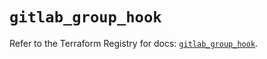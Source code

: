 # `gitlab_group_hook`

Refer to the Terraform Registry for docs: [`gitlab_group_hook`](https://registry.terraform.io/providers/gitlabhq/gitlab/18.5.0/docs/resources/group_hook).
